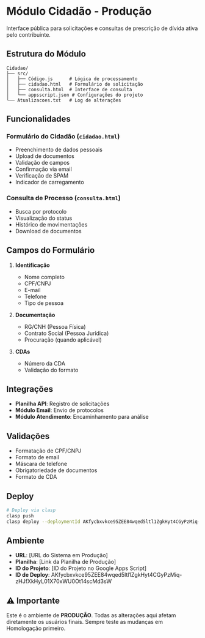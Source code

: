 # Módulo Cidadão - Produção

Interface pública para solicitações e consultas de prescrição de dívida ativa pelo contribuinte.

## Estrutura do Módulo
```
Cidadao/
├── src/
│   ├── Código.js      # Lógica de processamento
│   ├── cidadao.html   # Formulário de solicitação
│   ├── consulta.html  # Interface de consulta
│   └── appsscript.json # Configurações do projeto
└── Atualizacoes.txt   # Log de alterações
```

## Funcionalidades

### Formulário do Cidadão (`cidadao.html`)
- Preenchimento de dados pessoais
- Upload de documentos
- Validação de campos
- Confirmação via email
- Verificação de SPAM
- Indicador de carregamento

### Consulta de Processo (`consulta.html`)
- Busca por protocolo
- Visualização do status
- Histórico de movimentações
- Download de documentos

## Campos do Formulário
1. **Identificação**
   - Nome completo
   - CPF/CNPJ
   - E-mail
   - Telefone
   - Tipo de pessoa

2. **Documentação**
   - RG/CNH (Pessoa Física)
   - Contrato Social (Pessoa Jurídica)
   - Procuração (quando aplicável)

3. **CDAs**
   - Número da CDA
   - Validação do formato

## Integrações
- **Planilha API**: Registro de solicitações
- **Módulo Email**: Envio de protocolos
- **Módulo Atendimento**: Encaminhamento para análise

## Validações
- Formatação de CPF/CNPJ
- Formato de email
- Máscara de telefone
- Obrigatoriedade de documentos
- Formato de CDA

## Deploy
```bash
# Deploy via clasp
clasp push
clasp deploy --deploymentId AKfycbxvkce95ZEE84wqed5ltl1ZgkHyt4CGyPzMiq-zHJfXkHyL01X70xWU0Ot14scMd3sW --description "Deploy Produção - Cidadao"
```

## Ambiente
- **URL**: [URL do Sistema em Produção]
- **Planilha**: [Link da Planilha de Produção]
- **ID do Projeto**: [ID do Projeto no Google Apps Script]
- **ID de Deploy**: AKfycbxvkce95ZEE84wqed5ltl1ZgkHyt4CGyPzMiq-zHJfXkHyL01X70xWU0Ot14scMd3sW

## ⚠️ Importante
Este é o ambiente de **PRODUÇÃO**. Todas as alterações aqui afetam diretamente os usuários finais. Sempre teste as mudanças em Homologação primeiro.
